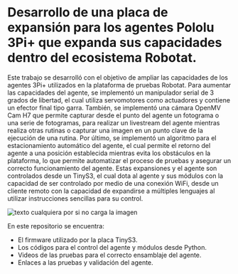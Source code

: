 # Desarrollo de una placa de expansión para los agentes Pololu 3Pi+ que expanda sus capacidades dentro del ecosistema Robotat.

Este trabajo se desarrolló con el objetivo de ampliar las capacidades de los agentes 3Pi+ utilizados en la plataforma de pruebas Robotat. Para aumentar las capacidades del agente, se implementó un manipulador serial de 3 grados de libertad, el cual utiliza servomotores como actuadores y contiene un efector final tipo garra. También, se implementó una cámara OpenMV Cam H7 que permite capturar desde el punto del agente un fotograma o una serie de fotogramas, para realizar un livestream del agente mientras realiza otras rutinas o capturar una imagen en un punto clave de la ejecución de una rutina. Por último, se implementó un algoritmo para el estacionamiento automático del agente, el cual permite el retorno del agente a una posición establecida mientras evita los obstáculos en la plataforma, lo que permite automatizar el proceso de pruebas y asegurar un correcto funcionamiento del agente. Estas expansiones y el agente son controlados desde un TinyS3, el cual dota al agente y sus módulos con la capacidad de ser controlado por medio de una conexión WiFi, desde un cliente remoto con la capacidad de expandirse a múltiples lenguajes al utilizar instrucciones sencillas para su control.

![texto cualquiera por si no carga la imagen]([https://drive.google.com/drive/folders/1M0-l4vgCEoWe_Ak4hhNb-P6u3T02AsVO](https://drive.google.com/file/d/1CrEVgJp52Zmcis1GbUUjrqEf7JEltLnL/view?usp=sharing))

En este repositorio se encuentra:
- El firmware utilizado por la placa TinyS3.
- Los códigos para el control del agente y módulos desde Python.
- Videos de las pruebas para el correcto ensamblaje del agente.
- Enlaces a las pruebas y validación del agente.
 
